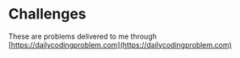 # Challenges

These are problems delivered to me through [https://dailycodingproblem.com](https://dailycodingproblem.com)

